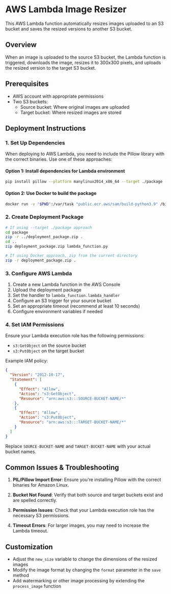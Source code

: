 # AWS Lambda Image Resizer

This AWS Lambda function automatically resizes images uploaded to an S3 bucket and saves the resized versions to another S3 bucket.

## Overview

When an image is uploaded to the source S3 bucket, the Lambda function is triggered, downloads the image, resizes it to 300x300 pixels, and uploads the resized version to the target S3 bucket.

## Prerequisites

- AWS account with appropriate permissions
- Two S3 buckets:
  - Source bucket: Where original images are uploaded
  - Target bucket: Where resized images are stored

## Deployment Instructions

### 1. Set Up Dependencies

When deploying to AWS Lambda, you need to include the Pillow library with the correct binaries. Use one of these approaches:

#### Option 1: Install dependencies for Lambda environment

```bash
pip install pillow --platform manylinux2014_x86_64 --target ./package --implementation cp --python-version 3.9 --only-binary=:all: --upgrade
```

#### Option 2: Use Docker to build the package

```bash
docker run -v "$PWD":/var/task "public.ecr.aws/sam/build-python3.9" /bin/sh -c "pip install pillow -t /var/task"
```

### 2. Create Deployment Package

```bash
# If using --target ./package approach
cd package
zip -r ../deployment_package.zip .
cd ..
zip deployment_package.zip lambda_function.py

# If using Docker approach, zip from the current directory
zip -r deployment_package.zip .
```

### 3. Configure AWS Lambda

1. Create a new Lambda function in the AWS Console
2. Upload the deployment package
3. Set the handler to `lambda_function.lambda_handler`
4. Configure an S3 trigger for your source bucket
5. Set an appropriate timeout (recommend at least 10 seconds)
6. Configure environment variables if needed

### 4. Set IAM Permissions

Ensure your Lambda execution role has the following permissions:

- `s3:GetObject` on the source bucket
- `s3:PutObject` on the target bucket

Example IAM policy:

```json
{
  "Version": "2012-10-17",
  "Statement": [
    {
      "Effect": "Allow",
      "Action": "s3:GetObject",
      "Resource": "arn:aws:s3:::SOURCE-BUCKET-NAME/*"
    },
    {
      "Effect": "Allow",
      "Action": "s3:PutObject",
      "Resource": "arn:aws:s3:::TARGET-BUCKET-NAME/*"
    }
  ]
}
```

Replace `SOURCE-BUCKET-NAME` and `TARGET-BUCKET-NAME` with your actual bucket names.

## Common Issues & Troubleshooting

1. **PIL/Pillow Import Error**: Ensure you're installing Pillow with the correct binaries for Amazon Linux.

2. **Bucket Not Found**: Verify that both source and target buckets exist and are spelled correctly.

3. **Permission Issues**: Check that your Lambda execution role has the necessary S3 permissions.

4. **Timeout Errors**: For larger images, you may need to increase the Lambda timeout.

## Customization

- Adjust the `new_size` variable to change the dimensions of the resized images
- Modify the image format by changing the `format` parameter in the `save` method
- Add watermarking or other image processing by extending the `process_image` function
